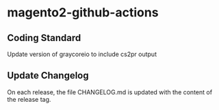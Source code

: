 # magento2-github-actions

## Coding Standard
Update version of graycoreio to include cs2pr output

## Update Changelog
On each release, the file CHANGELOG.md is updated with the content of the release tag.

